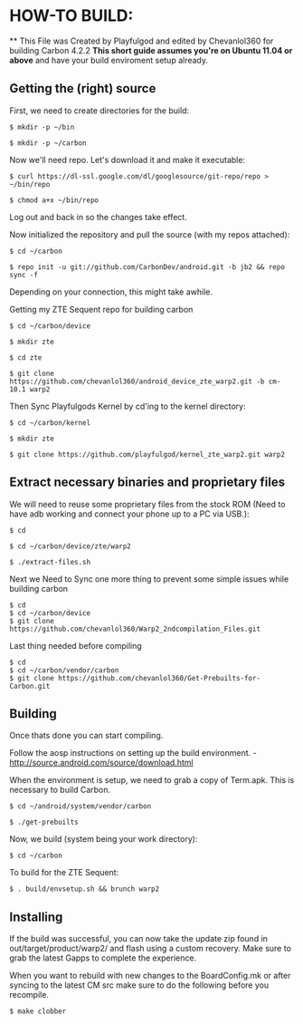 HOW-TO BUILD:
=============
** This File was Created by Playfulgod and edited by Chevanlol360 for building Carbon 4.2.2 
**This short guide assumes you're on Ubuntu 11.04 or above** and have your build enviroment setup already.

Getting the (right) source
--------------------------

First, we need to create directories for the build:

    $ mkdir -p ~/bin

    $ mkdir -p ~/carbon

Now we'll need repo. Let's download it and make it executable:

    $ curl https://dl-ssl.google.com/dl/googlesource/git-repo/repo > ~/bin/repo

    $ chmod a+x ~/bin/repo

Log out and back in so the changes take effect.

Now initialized the repository and pull the source (with my repos attached):

    $ cd ~/carbon
    
    $ repo init -u git://github.com/CarbonDev/android.git -b jb2 && repo sync -f


Depending on your connection, this might take awhile.

Getting my ZTE Sequent repo for building carbon
  
	$ cd ~/carbon/device

	$ mkdir zte

	$ cd zte

	$ git clone https://github.com/chevanlol360/android_device_zte_warp2.git -b cm-10.1 warp2

Then Sync Playfulgods Kernel by cd'ing to the kernel directory:

	$ cd ~/carbon/kernel

	$ mkdir zte

	$ git clone https://github.com/playfulgod/kernel_zte_warp2.git warp2

Extract necessary binaries and proprietary files 
------------------------------------------------

We will need to reuse some proprietary files from the stock ROM (Need to have adb working and connect your phone up to a PC via USB.):

    $ cd
    
    $ cd ~/carbon/device/zte/warp2
    
    $ ./extract-files.sh


Next we Need to Sync one more thing to prevent some simple issues while building carbon

    $ cd
    $ cd ~/carbon/device
    $ git clone https://github.com/chevanlol360/Warp2_2ndcompilation_Files.git

Last thing needed before compiling

    $ cd
    $ cd ~/carbon/vendor/carbon
    $ git clone https://github.com/chevanlol360/Get-Prebuilts-for-Carbon.git

Building
-------------
Once thats done you can start compiling.

Follow the aosp instructions on setting up the build environment. - http://source.android.com/source/download.html

When the environment is setup, we need to grab a copy of Term.apk. This is necessary to build Carbon.

    $ cd ~/android/system/vendor/carbon

    $ ./get-prebuilts

Now, we build (system being your work directory):

    $ cd ~/carbon

To build for the ZTE Sequent:
    
    $ . build/envsetup.sh && brunch warp2


Installing
---------------
If the build was successful, you can now take the update zip found in out/target/product/warp2/ and flash using a custom recovery. Make sure to grab the latest Gapps to complete the experience.

When you want to rebuild with new changes to the BoardConfig.mk or after syncing to the latest CM src make sure to do the following before you recompile.

    $ make clobber
